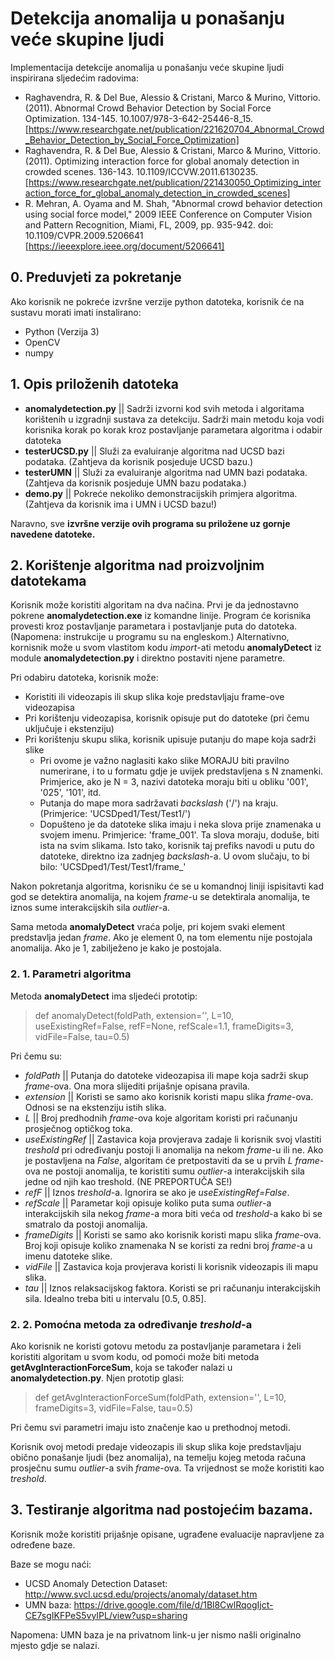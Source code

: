 # Detekcija anomalija u ponašanju veće skupine ljudi

Implementacija detekcije anomalija u ponašanju veće skupine ljudi inspirirana sljedećim radovima:

* Raghavendra, R. & Del Bue, Alessio & Cristani, Marco & Murino, Vittorio. (2011). Abnormal Crowd Behavior Detection by Social Force Optimization. 134-145. 10.1007/978-3-642-25446-8_15. [https://www.researchgate.net/publication/221620704_Abnormal_Crowd_Behavior_Detection_by_Social_Force_Optimization]
* Raghavendra, R. & Del Bue, Alessio & Cristani, Marco & Murino, Vittorio. (2011). Optimizing interaction force for global anomaly detection in crowded scenes. 136-143. 10.1109/ICCVW.2011.6130235.  [https://www.researchgate.net/publication/221430050_Optimizing_interaction_force_for_global_anomaly_detection_in_crowded_scenes]
* R. Mehran, A. Oyama and M. Shah, "Abnormal crowd behavior detection using social force model," 2009 IEEE Conference on Computer Vision and Pattern Recognition, Miami, FL, 2009, pp. 935-942.
doi: 10.1109/CVPR.2009.5206641 [https://ieeexplore.ieee.org/document/5206641]

## 0. Preduvjeti za pokretanje

Ako korisnik ne pokreće izvršne verzije python datoteka, korisnik će na sustavu morati imati instalirano:

* Python (Verzija 3)
* OpenCV
* numpy

## 1. Opis priloženih datoteka

* **anomalydetection.py** || Sadrži izvorni kod svih metoda i algoritama korištenih u izgradnji sustava za detekciju. Sadrži main metodu koja vodi korisnika korak po korak kroz postavljanje parametara algoritma i odabir datoteka
* **testerUCSD.py** || Služi za evaluiranje algoritma nad UCSD bazi podataka. (Zahtjeva da korisnik posjeduje UCSD bazu.)
* **testerUMN** || Služi za evaluiranje algoritma nad UMN bazi podataka. (Zahtjeva da korisnik posjeduje UMN bazu podataka.)
* **demo.py** || Pokreće nekoliko demonstracijskih primjera algoritma. (Zahtjeva da korisnik ima i UMN i UCSD bazu!)

Naravno, sve **izvršne verzije ovih programa su priložene uz gornje navedene datoteke.**

## 2. Korištenje algoritma nad proizvoljnim datotekama

Korisnik može koristiti algoritam na dva načina. Prvi je da jednostavno pokrene **anomalydetection.exe** iz komandne linije. Program će korisnika provesti kroz postavljanje parametara i postavljanje puta do datoteka. (Napomena: instrukcije u programu su na engleskom.) Alternativno, kornisnik može u svom vlastitom kodu *import*-ati metodu **anomalyDetect** iz module **anomalydetection.py** i direktno postaviti njene parametre.

Pri odabiru datoteka, korisnik može:
* Koristiti ili videozapis ili skup slika koje predstavljaju frame-ove videozapisa
* Pri korištenju videozapisa, korisnik opisuje put do datoteke (pri čemu uključuje i ekstenziju)
* Pri korištenju skupu slika, korisnik upisuje putanju do mape koja sadrži slike
    * Pri ovome je važno naglasiti kako slike MORAJU biti pravilno numerirane, i to u formatu gdje je uvijek predstavljena s N znamenki. Primjerice, ako je N = 3, nazivi datoteka moraju biti u obliku '001', '025', '101', itd.
    * Putanja do mape mora sadržavati *backslash* ('/') na kraju. (Primjerice: 'UCSDped1/Test/Test1/')
    * Dopušteno je da datoteke slika imaju i neka slova prije znamenaka u svojem imenu. Primjerice: 'frame_001'. Ta slova moraju, doduše, biti ista na svim slikama. Isto tako, korisnik taj prefiks navodi u putu do datoteke, direktno iza zadnjeg *backslash*-a. U ovom slučaju, to bi bilo: 'UCSDped1/Test/Test1/frame_'
   
Nakon pokretanja algoritma, korisniku će se u komandnoj liniji ispisitavti kad god se detektira anomalija, na kojem *frame*-u se detektirala anomalija, te iznos sume interakcijskih sila *outlier*-a.

Sama metoda **anomalyDetect** vraća polje, pri kojem svaki element predstavlja jedan *frame*. Ako je element 0, na tom elementu nije postojala anomalija. Ako je 1, zabilježeno je kako je postojala.

### 2. 1. Parametri algoritma

Metoda **anomalyDetect** ima sljedeći prototip:

> def anomalyDetect(foldPath, extension='', L=10, useExistingRef=False, refF=None, refScale=1.1, frameDigits=3, vidFile=False, tau=0.5)

Pri čemu su:

* *foldPath* || Putanja do datoteke videozapisa ili mape koja sadrži skup *frame*-ova. Ona mora slijediti prijašnje opisana pravila.
* *extension* || Koristi se samo ako korisnik koristi mapu slika *frame*-ova. Odnosi se na ekstenziju istih slika.
* *L* || Broj predhodnih *frame*-ova koje algoritam koristi pri računanju prosječnog optičkog toka.
* *useExistingRef* || Zastavica koja provjerava zadaje li korisnik svoj vlastiti *treshold* pri određivanju postoji li anomalija na nekom *frame*-u ili ne. Ako je postavljena na *False*, algoritam će pretpostaviti da se u prvih *L* *frame*-ova ne postoji anomalija, te koristiti sumu *outlier*-a interakcijskih sila jedne od njih kao treshold. (NE PREPORTUČA SE!)
* *refF* || Iznos *treshold*-a. Ignorira se ako je *useExistingRef=False*.
* *refScale* || Parametar koji opisuje koliko puta suma *outlier*-a interakcijskih sila nekog *frame*-a mora biti veća od *treshold*-a kako bi se smatralo da postoji anomalija.
* *frameDigits* || Koristi se samo ako korisnik koristi mapu slika *frame*-ova. Broj koji opisuje koliko znamenaka N se koristi za redni broj *frame*-a u imenu datoteke slike.
* *vidFile* || Zastavica koja provjerava koristi li korisnik videozapis ili mapu slika.
* *tau* || Iznos relaksacijskog faktora. Koristi se pri računanju interakcijskih sila. Idealno treba biti u intervalu [0.5, 0.85].

### 2. 2. Pomoćna metoda za određivanje *treshold*-a

Ako korisnik ne koristi gotovu metodu za postavljanje parametara i želi koristiti algoritam u svom kodu, od pomoći može biti metoda **getAvgInteractionForceSum**, koja se također nalazi u **anomalydetection.py**. Njen prototip glasi:

> def getAvgInteractionForceSum(foldPath, extension='', L=10, frameDigits=3, vidFile=False, tau=0.5)

Pri čemu svi parametri imaju isto značenje kao u prethodnoj metodi. 

Korisnik ovoj metodi predaje videozapis ili skup slika koje predstavljaju obično ponašanje ljudi (bez anomalija), na temelju kojeg metoda računa prosječnu sumu *outlier*-a svih *frame*-ova. Ta vrijednost se može koristiti kao *treshold*. 

## 3. Testiranje algoritma nad postojećim bazama.

Korisnik može koristiti prijašnje opisane, ugrađene evaluacije napravljene za određene baze.

Baze se mogu naći:

* UCSD Anomaly Detection Dataset: http://www.svcl.ucsd.edu/projects/anomaly/dataset.htm
* UMN baza: https://drive.google.com/file/d/1Bl8CwlRqogIjct-CE7sgIKFPeS5vyIPL/view?usp=sharing

Napomena: UMN baza je na privatnom link-u jer nismo našli originalno mjesto gdje se nalazi.